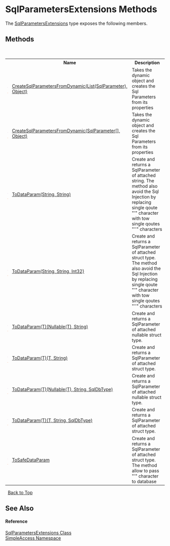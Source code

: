 # SqlParametersExtensions Methods
 

The <a href="9bb9ff96-3109-a828-ee7b-8ff0c9f601d5">SqlParametersExtensions</a> type exposes the following members.


## Methods
&nbsp;<table><tr><th></th><th>Name</th><th>Description</th></tr><tr><td>![Public method](media/pubmethod.gif "Public method")![Static member](media/static.gif "Static member")</td><td><a href="1d2bb28d-44c5-00fa-ab59-f62bca980081">CreateSqlParametersFromDynamic(List(SqlParameter), Object)</a></td><td>
Takes the dynamic object and creates the Sql Parameters from its properties</td></tr><tr><td>![Public method](media/pubmethod.gif "Public method")![Static member](media/static.gif "Static member")</td><td><a href="e42cdefb-efaf-a1a7-cba6-9eabe52e23d7">CreateSqlParametersFromDynamic(SqlParameter[], Object)</a></td><td>
Takes the dynamic object and creates the Sql Parameters from its properties</td></tr><tr><td>![Public method](media/pubmethod.gif "Public method")![Static member](media/static.gif "Static member")</td><td><a href="1139c771-5afe-4d42-a637-388de47d2e20">ToDataParam(String, String)</a></td><td>
Create and returns a SqlParameter of attached string. The method also avoid the Sql Injection by replacing single qoute "'" character with tow single qoutes "''" characters</td></tr><tr><td>![Public method](media/pubmethod.gif "Public method")![Static member](media/static.gif "Static member")</td><td><a href="b3487418-a1e2-d528-febc-70ce28e759b1">ToDataParam(String, String, Int32)</a></td><td>
Create and returns a SqlParameter of attached struct type. The method also avoid the Sql Injection by replacing single qoute "'" character with tow single qoutes "''" characters</td></tr><tr><td>![Public method](media/pubmethod.gif "Public method")![Static member](media/static.gif "Static member")</td><td><a href="301a1a62-b96a-f8b5-e5aa-e51df1505a89">ToDataParam(T)(Nullable(T), String)</a></td><td>
Create and returns a SqlParameter of attached nullable struct type.</td></tr><tr><td>![Public method](media/pubmethod.gif "Public method")![Static member](media/static.gif "Static member")</td><td><a href="381fb386-8118-6fb7-e421-ded4136f5a7d">ToDataParam(T)(T, String)</a></td><td>
Create and returns a SqlParameter of attached struct type.</td></tr><tr><td>![Public method](media/pubmethod.gif "Public method")![Static member](media/static.gif "Static member")</td><td><a href="a6972982-f957-ddc8-eef5-4734d17f6a04">ToDataParam(T)(Nullable(T), String, SqlDbType)</a></td><td>
Create and returns a SqlParameter of attached nullable struct type.</td></tr><tr><td>![Public method](media/pubmethod.gif "Public method")![Static member](media/static.gif "Static member")</td><td><a href="642fd72d-85d1-dda2-464e-a6051dfcdb4a">ToDataParam(T)(T, String, SqlDbType)</a></td><td>
Create and returns a SqlParameter of attached struct type.</td></tr><tr><td>![Public method](media/pubmethod.gif "Public method")![Static member](media/static.gif "Static member")</td><td><a href="9090cc25-e72e-1d2e-2a40-59c8648205a8">ToSafeDataParam</a></td><td>
Create and returns a SqlParameter of attached struct type. The method allow to pass "'" character to database</td></tr></table>&nbsp;
<a href="#sqlparametersextensions-methods">Back to Top</a>

## See Also


#### Reference
<a href="9bb9ff96-3109-a828-ee7b-8ff0c9f601d5">SqlParametersExtensions Class</a><br /><a href="5b81da8e-9a02-e6f3-6346-ccc62ec531d3">SimpleAccess Namespace</a><br />